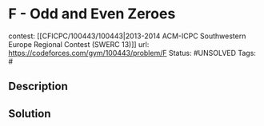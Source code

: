 # F - Odd and Even Zeroes

contest: [[CFICPC/100443/100443|2013-2014 ACM-ICPC Southwestern Europe Regional Contest (SWERC 13)]]
url: https://codeforces.com/gym/100443/problem/F
Status: #UNSOLVED
Tags: #

## Description

## Solution

